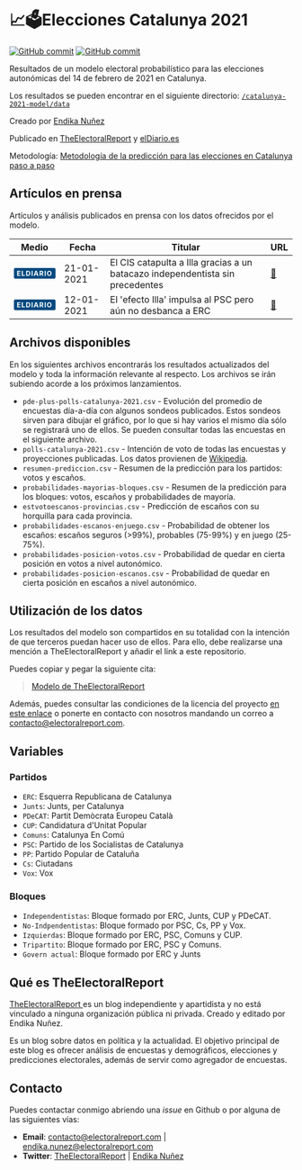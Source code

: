 # 📈🗳️Elecciones Catalunya 2021

[![GitHub commit](https://img.shields.io/github/license/endikasatu/catalunya-2021-model)](https://github.com/endikasatu/catalunya-2021-model/blob/main/LICENSE) [![GitHub commit](https://img.shields.io/github/last-commit/endikasatu/catalunya-2021-model)](https://github.com/endikasatu/catalunya-2021-model/commits/main)

Resultados de un  modelo electoral probabilístico para las elecciones autonómicas del 14 de febrero de 2021 en Catalunya. 

Los resultados se pueden encontrar en el siguiente directorio: <a href="/data"><span><code>/catalunya-2021-model/data</code></span></a>

Creado por [Endika Nuñez](https://www.twitter.com/endikasatu)

Publicado en [TheElectoralReport](https://www.electoralreport.com) y [elDiario.es]()

Metodología: [Metodología de la predicción para las elecciones en Catalunya paso a paso]()

## Artículos en prensa

Artículos y análisis publicados en prensa con los datos ofrecidos por el modelo.

| Medio                                                        | Fecha      | Titular                                                      | URL                                                          |
| ------------------------------------------------------------ | ---------- | ------------------------------------------------------------ | ------------------------------------------------------------ |
| <b style="padding: 1px 4px; color:#ffffff; background: #004a7f; border-radius:3px; font-size: 12px; letter-spacing: 1px; text-transform: uppercase; border: 1px solid #004a7f;">elDiario</b> | 21-01-2021 | El CIS catapulta a Illa gracias a un batacazo independentista sin precedentes | [🔗](https://www.eldiario.es/catalunya/cis-catapulta-illa-gracias-batacazo-independentista-precedentes_1_6999727.html) |
| <b style="padding: 1px 4px; color:#ffffff; background: #004a7f; border-radius:3px; font-size: 12px; letter-spacing: 1px; text-transform: uppercase; border: 1px solid #004a7f;">elDiario</b> | 12-01-2021 | El 'efecto Illa' impulsa al PSC pero aún no desbanca a ERC   | [🔗](https://www.eldiario.es/catalunya/efecto-illa-impulsa-psc-no-desbanca-erc_1_6746770.html) |

## Archivos disponibles

En los siguientes archivos encontrarás los resultados actualizados del modelo y toda la información relevante al respecto. Los archivos se irán subiendo acorde a los próximos lanzamientos.

- `pde-plus-polls-catalunya-2021.csv` - Evolución del promedio de encuestas día-a-día con algunos sondeos publicados. Estos sondeos sirven para dibujar el gráfico, por lo que si hay varios el mismo día sólo se registrará uno de ellos. Se pueden consultar todas las encuestas en el siguiente archivo.
- `polls-catalunya-2021.csv` - Intención de voto de todas las encuestas y proyecciones publicadas. Los datos provienen de [Wikipedia](https://en.wikipedia.org/wiki/2021_Catalan_regional_election#Opinion_polls).
- `resumen-prediccion.csv` - Resumen de la predicción para los partidos: votos y escaños.
- `probabilidades-mayorias-bloques.csv` - Resumen de la predicción para los bloques: votos, escaños y probabilidades de mayoría.
- `estvotoescanos-provincias.csv` -  Predicción de escaños con su horquilla para cada provincia.
- `probabilidades-escanos-enjuego.csv` - Probabilidad de obtener los escaños: escaños seguros (>99%), probables (75-99%) y en juego (25-75%).
- `probabilidades-posicion-votos.csv` - Probabilidad de quedar en cierta posición en votos a nivel autonómico.
-  `probabilidades-posicion-escanos.csv` - Probabilidad de quedar en cierta posición en escaños a nivel autonómico.

## Utilización de los datos

Los resultados del modelo son compartidos en su totalidad con la intención de que terceros puedan hacer uso de ellos. Para ello, debe realizarse una mención a TheElectoralReport y añadir el link a este repositorio. 

Puedes copiar y pegar la siguiente cita:

> [Modelo de TheElectoralReport](https://github.com/endikasatu/catalunya-2021-model)

Además, puedes consultar las condiciones de la licencia del proyecto [en este enlace](https://github.com/endikasatu/catalunya-2021-model/blob/main/LICENSE) o ponerte en contacto con nosotros mandando un correo a [contacto@electoralreport.com](mailto:contacto@electoralreport.com).

## Variables

### Partidos

- `ERC`: Esquerra Republicana de Catalunya
- `Junts`: Junts, per Catalunya
- `PDeCAT`: Partit Demòcrata Europeu Català
- `CUP`: Candidatura d'Unitat Popular
- `Comuns`: Catalunya En Comú
- `PSC`: Partido de los Socialistas de Catalunya
- `PP`: Partido Popular de Cataluña
- `Cs`: Ciutadans
- `Vox`: Vox

### Bloques

- `Independentistas`: Bloque formado por ERC, Junts, CUP y PDeCAT.
- `No-Indpendentistas`: Bloque formado por PSC, Cs, PP y Vox.
- `Izquierdas`: Bloque formado por ERC, PSC, Comuns y CUP.
- `Tripartito`: Bloque formado por ERC, PSC y Comuns.
- `Govern actual`: Bloque formado por ERC y Junts

## Qué es TheElectoralReport

[TheElectoralReport ](https://electoralreport.com) es un blog independiente y apartidista y no está vinculado a ninguna organización pública ni privada. Creado y editado por Endika Nuñez.

Es un blog sobre datos en política y la actualidad. El objetivo principal de este blog es ofrecer análisis de encuestas y demográficos, elecciones y predicciones electorales, además de servir como agregador de encuestas.

## Contacto

Puedes contactar conmigo abriendo una *issue* en Github o  por alguna de las siguientes vías:

- **Email**: [contacto@electoralreport.com](mailto:contacto@electoralreport.com) | [endika.nunez@electoralreport.com](mailto:endika.nunez@electoralreport.com)
- **Twitter**: [TheElectoralReport](https://twitter.com/TheElectoralRep) | [Endika Nuñez](https://twitter.com/endikasatu)



